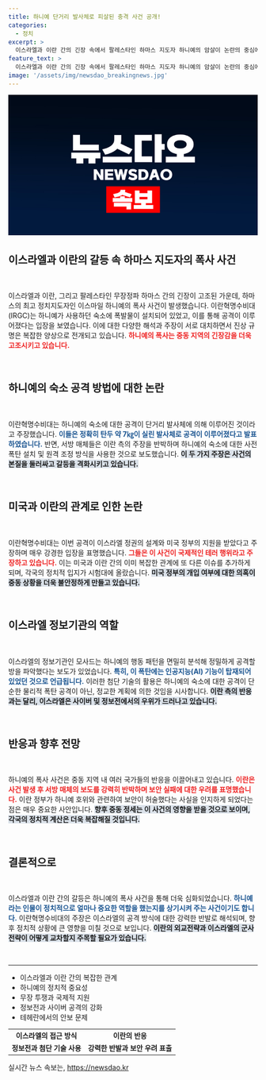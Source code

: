 ```yaml
---
title: 하니예 단거리 발사체로 피살된 충격 사건 공개!
categories:
  - 정치
excerpt: >
  이스라엘과 이란 간의 긴장 속에서 팔레스타인 하마스 지도자 하니예의 암살이 논란의 중심에 섰다. 이란혁명수비대는 단거리 발사체를 통해 하니예가 사망했다고 주장하지만, 서방 매체는 폭발물이 미리 설치된 것이라 보고하며 진실을 놓고 새로운 갈등이 예고된다. 클릭해 자세한 내용을 확인해보세요!
feature_text: >
  이스라엘과 이란 간의 긴장 속에서 팔레스타인 하마스 지도자 하니예의 암살이 논란의 중심에 섰다. 이란혁명수비대는 단거리 발사체를 통해 하니예가 사망했다고 주장하지만, 서방 매체는 폭발물이 미리 설치된 것이라 보고하며 진실을 놓고 새로운 갈등이 예고된다. 클릭해 자세한 내용을 확인해보세요!
image: '/assets/img/newsdao_breakingnews.jpg'
---
```


<p><img src="/assets/img/newsdao_breakingnews.jpg" alt="ranknews 속보" /></p>

<h2 data-ke-size="size26">이스라엘과 이란의 갈등 속 하마스 지도자의 폭사 사건</h2>

<p data-ke-size="size16">&nbsp;</p>

<p>이스라엘과 이란, 그리고 팔레스타인 무장정파 하마스 간의 긴장이 고조된 가운데, 하마스의 최고 정치지도자인 이스마일 하니예의 폭사 사건이 발생했습니다. 이란혁명수비대(IRGC)는 하니예가 사용하던 숙소에 폭발물이 설치되어 있었고, 이를 통해 공격이 이루어졌다는 입장을 보였습니다. 이에 대한 다양한 해석과 주장이 서로 대치하면서 진상 규명은 복잡한 양상으로 전개되고 있습니다. <b><span style="color: #ee2323;">하니예의 폭사는 중동 지역의 긴장감을 더욱 고조시키고 있습니다.</span></b></p>

<p data-ke-size="size16">&nbsp;</p>

<h2 data-ke-size="size26">하니예의 숙소 공격 방법에 대한 논란</h2>

<p data-ke-size="size16">&nbsp;</p>

<p>이란혁명수비대는 하니예의 숙소에 대한 공격이 단거리 발사체에 의해 이루어진 것이라고 주장했습니다. <b><span style="color: #1a5490;">이들은 정확히 탄두 약 7㎏이 실린 발사체로 공격이 이루어졌다고 발표하였습니다.</span></b> 반면, 서방 매체들은 이란 측의 주장을 반박하며 하니예의 숙소에 대한 사전 폭탄 설치 및 원격 조정 방식을 사용한 것으로 보도했습니다. <b><span style="background-color: #21538527;">이 두 가지 주장은 사건의 본질을 둘러싸고 갈등을 격화시키고 있습니다.</span></b> </p>

<p data-ke-size="size16">&nbsp;</p>

<h2 data-ke-size="size26">미국과 이란의 관계로 인한 논란</h2>

<p data-ke-size="size16">&nbsp;</p>

<p>이란혁명수비대는 이번 공격이 이스라엘 정권의 설계와 미국 정부의 지원을 받았다고 주장하며 매우 강경한 입장을 표명했습니다. <b><span style="color: #ee2323;">그들은 이 사건이 국제적인 테러 행위라고 주장하고 있습니다.</span></b> 이는 미국과 이란 간의 이미 복잡한 관계에 또 다른 이슈를 추가하게 되며, 각국의 정치적 입지가 시험대에 올랐습니다. <b><span style="background-color: #21538527;">미국 정부의 개입 여부에 대한 의혹이 중동 상황을 더욱 불안정하게 만들고 있습니다.</span></b></p>

<p data-ke-size="size16">&nbsp;</p>

<h2 data-ke-size="size26">이스라엘 정보기관의 역할</h2>

<p data-ke-size="size16">&nbsp;</p>

<p>이스라엘의 정보기관인 모사드는 하니예의 행동 패턴을 면밀히 분석해 정밀하게 공격할 방을 파악했다는 보도가 있었습니다. <b><span style="color: #1a5490;">특히, 이 폭탄에는 인공지능(AI) 기능이 탑재되어 있었던 것으로 언급됩니다.</span></b> 이러한 첨단 기술의 활용은 하니예의 숙소에 대한 공격이 단순한 물리적 폭탄 공격이 아닌, 정교한 계획에 의한 것임을 시사합니다. <b><span style="background-color: #21538527;">이란 측의 반응과는 달리, 이스라엘은 사이버 및 정보전에서의 우위가 드러나고 있습니다.</span></b></p>

<p data-ke-size="size16">&nbsp;</p>

<h2 data-ke-size="size26">반응과 향후 전망</h2>

<p data-ke-size="size16">&nbsp;</p>

<p>하니예의 폭사 사건은 중동 지역 내 여러 국가들의 반응을 이끌어내고 있습니다. <b><span style="color: #ee2323;">이란은 사건 발생 후 서방 매체의 보도를 강력히 반박하며 보안 실패에 대한 우려를 표명했습니다.</span></b> 이란 정부가 하니예 호위와 관련하여 보안이 허술했다는 사실을 인지하게 되었다는 점은 매우 중요한 사안입니다. <b><span style="background-color: #21538527;">향후 중동 정세는 이 사건의 영향을 받을 것으로 보이며, 각국의 정치적 계산은 더욱 복잡해질 것입니다.</span></b></p>

<p data-ke-size="size16">&nbsp;</p>

<h2 data-ke-size="size26">결론적으로</h2>

<p data-ke-size="size16">&nbsp;</p>

<p>이스라엘과 이란 간의 갈등은 하니예의 폭사 사건을 통해 더욱 심화되었습니다. <b><span style="color: #1a5490;">하니예라는 인물이 정치적으로 얼마나 중요한 역할을 했는지를 상기시켜 주는 사건이기도 합니다.</span></b> 이란혁명수비대의 주장은 이스라엘의 공격 방식에 대한 강력한 반발로 해석되며, 향후 정치적 상황에 큰 영향을 미칠 것으로 보입니다. <b><span style="background-color: #21538527;">이란의 외교전략과 이스라엘의 군사 전략이 어떻게 교차할지 주목할 필요가 있습니다.</span></b></p>

<p data-ke-size="size16">&nbsp;</p>

<hr>

<ul>
  <li>이스라엘과 이란 간의 복잡한 관계</li>
  <li>하니예의 정치적 중요성</li>
  <li>무장 투쟁과 국제적 지원</li>
  <li>정보전과 사이버 공격의 강화</li>
  <li>테헤란에서의 안보 문제</li>
</ul>

<table style="width: 100%;">
  <tr>
    <td style="text-align: center; height: 17px;"><b>이스라엘의 접근 방식</b></td>
    <td style="text-align: center; height: 17px;"><b>이란의 반응</b></td>
  </tr>
  <tr>
    <td style="text-align: center; height: 17px;"><b>정보전과 첨단 기술 사용</b></td>
    <td style="text-align: center; height: 17px;"><b>강력한 반발과 보안 우려 표출</b></td>
  </tr>
</table>
실시간 뉴스 속보는, <a href="https://newsdao.kr" rel="dofollow">https://newsdao.kr</a>


